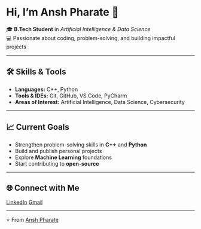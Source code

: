 # Hi, I’m Ansh Pharate 👋  

🎓 **B.Tech Student** in *Artificial Intelligence & Data Science*  
💻 Passionate about coding, problem-solving, and building impactful projects  

---

## 🛠️ Skills & Tools  
- **Languages:** C++, Python  
- **Tools & IDEs:** Git, GitHub, VS Code, PyCharm  
- **Areas of Interest:** Artificial Intelligence, Data Science, Cybersecurity  

---

## 📈 Current Goals  
- Strengthen problem-solving skills in **C++** and **Python**  
- Build and publish personal projects  
- Explore **Machine Learning** foundations  
- Start contributing to **open-source**  

---

## 🌐 Connect with Me  
[LinkedIn](www.linkedin.com/in/ansh-pharate)
[Gmail](anshpharate0106ul@gmail.com)

---

⭐️ From [Ansh Pharate](https://github.com/AnshP0106)

